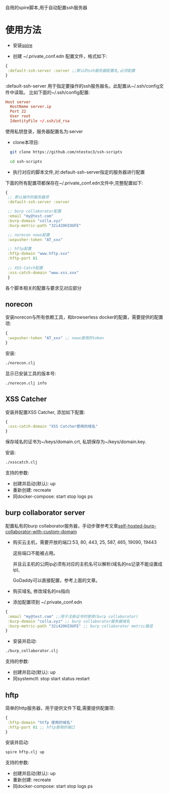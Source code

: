 
自用的spire脚本,用于自动配置ssh服务器

# 使用方法
-  安装[spire](https://github.com/epiccastle/spire)
  
-  创建 ~/.private_conf.edn 配置文件，格式如下:
```clojure
{
 :default-ssh-server :server ;;默认的ssh服务器配置名,必须配置
}
```
  :default-ssh-server 用于指定要操作的ssh服务器名，此配置从\~/.ssh/config文件中读取。
  比如下面的\~/.ssh/config配置:
```conf 
Host server
  HostName server.ip
  Port 22
  User root
  IdentityFile ~/.ssh/id_rsa
```
  使用私钥登录，服务器配置名为:server
  
-  clone本项目:
```sh 
  git clone https://github.com/ntestoc3/ssh-scripts
  
  cd ssh-scripts
```

-  执行对应的脚本文件,对:default-ssh-server指定的服务器进行配置

  下面的所有配置项都保存在\~/.private_conf.edn文件中,完整配置如下:
```clojure
{
 ;; 默认操作的服务器项
 :default-ssh-server :server

 ;; burp collaborator配置
 :email "my@test.com"
 :burp-domain "colla.xyz"
 :burp-metric-path "32i42OHIOUFE"

 ;; norecon nowx配置
 :wxpusher-token "AT_xxx"

 ;; hftp配置
 :hftp-domain "www.hftp.xxx"
 :hftp-port 81
  
 ;; XSS-Catch配置
 :xss-catch-domain "www.xss.xxx"
 }
```

  各个脚本相关的配置与要求见对应部分
  
## norecon 
 安装norecon与所有依赖工具，和browserless docker的配置，需要提供的配置项:
```clojure 
{
 :wxpusher-token "AT_xxx" ;; nowx使用的token
}
```

  安装:
```sh
./norecon.clj 
```
   
  显示已安装工具的版本号:
```sh 
./norecon.clj info
```

## XSS Catcher
  安装并配置XSS Catcher, 添加如下配置:
```clojure 
{
 :xss-catch-domain "XSS Catcher使用的域名"
}
```
  保存域名的证书为\~/keys/domain.crt, 私钥保存为\~/keys/domain.key.

  安装:
```sh 
./xsscatch.clj
```
   支持的参数:
   - 创建并启动(默认): up
   - 重新创建: recreate
   - 同docker-compose: start stop logs ps

## burp collaborator server
  配置私有的burp collaborator服务器，手动步骤参考文章[self-hosted-burp-collaborator-with-custom-domain](https://teamrot.fi/self-hosted-burp-collaborator-with-custom-domain/)
  
- 购买云主机，需要开放的端口:53, 80, 443, 25, 587, 465, 19090, 19443

  这些端口不能被占用。 

  并且云主机的公网ip必须有对应的主机名可以解析(域名的ns记录不能设置成ip), 

  GoDaddy可以直接配置，参考上面的文章。
  
- 购买域名, 修改域名的ns指向

- 添加配置项到 ~/.private_conf.edn
```clojure 
{
 :email "my@test.com" ;;用于注册证书时使用(burp collaborator)
 :burp-domain "colla.xyz" ;; burp collaborator服务器域名
 :burp-metric-path "32i42OHIOUFE" ;; burp collaborator metric路径
}
```

- 安装并启动:
```sh 
./burp_collaborator.clj 
```
   支持的参数:
   - 创建并启动(默认): up
   - 同systemctl: stop start status restart

## hftp
   简单的http服务器，用于提供文件下载,需要提供配置项:
```clojure 
{
 :hftp-domain "htfp 使用的域名"
 :hftp-port 81 ;; hftp使用的端口
}
```
   安装并启动:
```sh 
spire hftp.clj up
```
   支持的参数:
   - 创建并启动(默认): up
   - 重新创建: recreate
   - 同docker-compose: start stop logs ps

   
